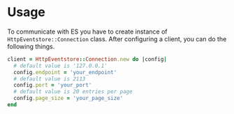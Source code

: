 # Usage

To communicate with ES you have to create instance of `HttpEventstore::Connection` class. After configuring a client, you can do the following things.

```ruby
client = HttpEventstore::Connection.new do |config|
  # default value is '127.0.0.1'
  config.endpoint = 'your_endpoint'
  # default value is 2113
  config.port = 'your_port'
  # default value is 20 entries per page
  config.page_size = 'your_page_size'
end
```
